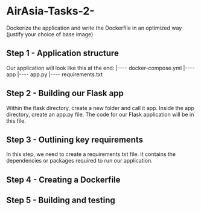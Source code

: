 # AirAsia-Tasks-2-
Dockerize the application and write the Dockerfile in an optimized way (justify your choice of base image)


## Step 1 - Application structure
Our application will look like this at the end:
    |---- docker-compose.yml
    |---- app
           |---- app.py
    |---- requirements.txt

## Step 2 - Building our Flask app
Within the flask directory, create a new folder and call it app. Inside the app directory, create an app.py file. The code for our Flask application will be in this file.

## Step 3 - Outlining key requirements
In this step, we need to create a requirements.txt file. It contains the dependencies or packages required to run our application.

## Step 4 - Creating a Dockerfile

## Step 5 - Building and testing



